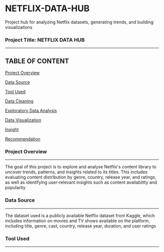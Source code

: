 # NETFLIX-DATA-HUB
Project hub for analyzing Netflix datasets, generating trends, and building visualizations

### Project Title: NETFLIX DATA HUB
---

TABLE OF CONTENT
---
[Project Overview](#Project_Overview)

[Data Source](#Data_Source)

[Tool Used](#Tool_used)

[Data Cleaning](#Data_Cleaning)

[Exploratory Data Analysis](#Exploratory_Data_Analysis)

[Data Visualization](#Data_Visualization)

[Insight](#Insight)

[Recommendation](#Recommendation)

### Project Overview
---
The goal of this project is to explore and analyse Netflix's content library to uncover trends, patterns, and insights related to its titles. 
This includes evaluating content distribution by genre, country, release year, and ratings, as well as identifying user-relevant insights such as content availabiltty and popularity

### Data Source
---
The dataset used is a publicly available Netflix dataset from Kaggle, which includes information on movies and TV shows available on the platform, including title, genre, cast, country, release year, duration, and user ratings

### Tool Used
---

